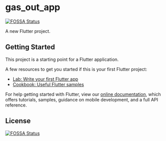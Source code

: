 # gas_out_app
[![FOSSA Status](https://app.fossa.com/api/projects/git%2Bgithub.com%2Framonfrsantos%2Fgas_out_app.svg?type=shield)](https://app.fossa.com/projects/git%2Bgithub.com%2Framonfrsantos%2Fgas_out_app?ref=badge_shield)


A new Flutter project.

## Getting Started

This project is a starting point for a Flutter application.

A few resources to get you started if this is your first Flutter project:

- [Lab: Write your first Flutter app](https://flutter.dev/docs/get-started/codelab)
- [Cookbook: Useful Flutter samples](https://flutter.dev/docs/cookbook)

For help getting started with Flutter, view our
[online documentation](https://flutter.dev/docs), which offers tutorials,
samples, guidance on mobile development, and a full API reference.


## License
[![FOSSA Status](https://app.fossa.com/api/projects/git%2Bgithub.com%2Framonfrsantos%2Fgas_out_app.svg?type=large)](https://app.fossa.com/projects/git%2Bgithub.com%2Framonfrsantos%2Fgas_out_app?ref=badge_large)